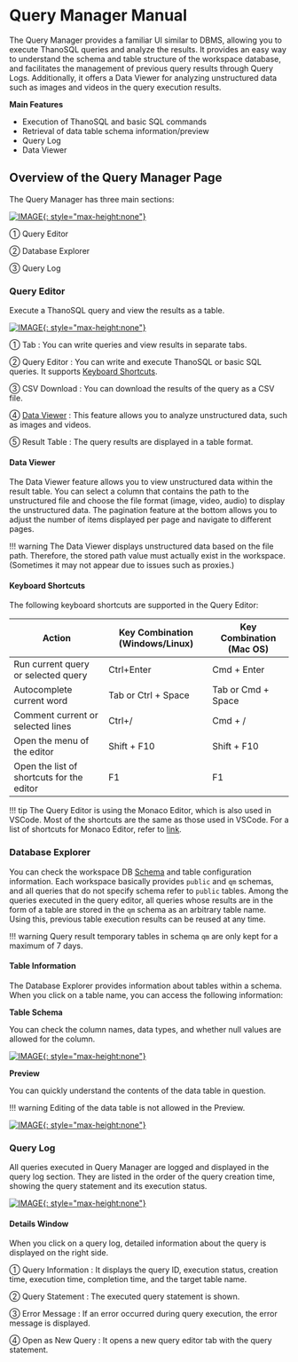 # __Query Manager Manual__

The Query Manager provides a familiar UI similar to DBMS, allowing you to execute ThanoSQL queries and analyze the results. It provides an easy way to understand the schema and table structure of the workspace database, and facilitates the management of previous query results through Query Logs. Additionally, it offers a Data Viewer for analyzing unstructured data such as images and videos in the query execution results.

**Main Features**

- Execution of ThanoSQL and basic SQL commands
- Retrieval of data table schema information/preview
- Query Log
- Data Viewer

## __Overview of the Query Manager Page__

The Query Manager has three main sections:

[![IMAGE](/en/img/getting_started/paas/workspace/qm_img_0.png){: style="max-height:none"}](/en/img/getting_started/paas/workspace/qm_img_0.png)

① Query Editor

② Database Explorer

③ Query Log

### __Query Editor__

Execute a ThanoSQL query and view the results as a table.

[![IMAGE](/en/img/getting_started/paas/workspace/qm_img_1.png){: style="max-height:none"}](/en/img/getting_started/paas/workspace/qm_img_1.png)

① Tab : You can write queries and view results in separate tabs.

② Query Editor : You can write and execute ThanoSQL or basic SQL queries. It supports [Keyboard Shortcuts](#keyboard-shortcuts).

③ CSV Download : You can download the results of the query as a CSV file.

④ [Data Viewer](#data-viewer) : This feature allows you to analyze unstructured data, such as images and videos.

⑤ Result Table : The query results are displayed in a table format.

#### Data Viewer

The Data Viewer feature allows you to view unstructured data within the result table. You can select a column that contains the path to the unstructured file and choose the file format (image, video, audio) to display the unstructured data. The pagination feature at the bottom allows you to adjust the number of items displayed per page and navigate to different pages.

!!! warning
    The Data Viewer displays unstructured data based on the file path. Therefore, the stored path value must actually exist in the workspace. (Sometimes it may not appear due to issues such as proxies.)

#### Keyboard Shortcuts

The following keyboard shortcuts are supported in the Query Editor:

| Action | Key Combination (Windows/Linux) | Key Combination (Mac OS) |
| -- | -- | -- |
| Run current query or selected query | Ctrl+Enter | Cmd + Enter |
| Autocomplete current word | Tab or Ctrl + Space | Tab or Cmd + Space |
| Comment current or selected lines | Ctrl+/ | Cmd + / |
| Open the menu of the editor | Shift + F10 | Shift + F10 |
| Open the list of shortcuts for the editor | F1 | F1 |

!!! tip
    The Query Editor is using the Monaco Editor, which is also used in VSCode. Most of the shortcuts are the same as those used in VSCode. For a list of shortcuts for Monaco Editor, refer to [link](https://en.docs.monaca.io/products_guide/monaca_ide/editor).

### __Database Explorer__

You can check the workspace DB [Schema](https://www.postgresql.org/docs/current/ddl-schemas.html) and table configuration information. Each workspace basically provides `public` and `qm` schemas, and all queries that do not specify schema refer to `public` tables. Among the queries executed in the query editor, all queries whose results are in the form of a table are stored in the `qm` schema as an arbitrary table name. Using this, previous table execution results can be reused at any time.

!!! warning
    Query result temporary tables in schema `qm` are only kept for a maximum of 7 days.

#### **Table Information**

The Database Explorer provides information about tables within a schema. When you click on a table name, you can access the following information:


**Table Schema**

You can check the column names, data types, and whether null values are allowed for the column.

[![IMAGE](/en/img/getting_started/paas/workspace/img3.png){: style="max-height:none"}](/en/img/getting_started/paas/workspace/img3.png)

**Preview**

You can quickly understand the contents of the data table in question.

!!! warning
    Editing of the data table is not allowed in the Preview.

[![IMAGE](/en/img/getting_started/paas/workspace/img4.png){: style="max-height:none"}](/en/img/getting_started/paas/workspace/img4.png)

### __Query Log__

All queries executed in Query Manager are logged and displayed in the query log section. They are listed in the order of the query creation time, showing the query statement and its execution status.

[![IMAGE](/en/img/getting_started/paas/workspace/qm_img_2.png){: style="max-height:none"}](/en/img/getting_started/paas/workspace/qm_img_2.png)

#### Details Window

When you click on a query log, detailed information about the query is displayed on the right side.

① Query Information : It displays the query ID, execution status, creation time, execution time, completion time, and the target table name.

② Query Statement : The executed query statement is shown.

③ Error Message : If an error occurred during query execution, the error message is displayed.

④ Open as New Query : It opens a new query editor tab with the query statement.